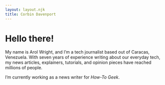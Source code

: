 ```yaml
---
layout: layout.njk
title: Corbin Davenport
---
```


# Hello there!

My name is Arol Wright, and I’m a tech journalist based out of Caracas, Venezuela. With seven years of experience writing about our everyday tech, my news articles, explainers, tutorials, and opinion pieces have reached millions of people.

I’m currently working as a news writer for _How-To Geek_.

